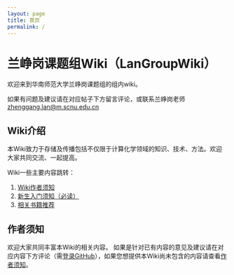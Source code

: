 ```yaml
---
layout: page
title: 首页
permalink: /
---
```

# 兰峥岗课题组Wiki（LanGroupWiki）

欢迎来到华南师范大学兰峥岗课题组的组内wiki。
<!-- 欢迎访问课题组网站（xxxxx）以获取更多信息。 -->
如果有问题及建议请在对应帖子下方留言评论，或联系兰峥岗老师 [zhenggang.lan@m.scnu.edu.cn](mailto:zhenggang.lan@m.scnu.edu.cn)

## Wiki介绍

本Wiki致力于存储及传播包括不仅限于计算化学领域的知识、技术、方法。欢迎大家共同交流、一起提高。

Wiki一些主要内容跳转：

1. [Wiki作者须知](./wiki/Authors/submit_wiki.md)
2. [新生入门须知（必读）](./wiki/Beginners/welcome.md)
3. [相关书籍推荐](./wiki/Recommend/books.md)


## 作者须知
欢迎大家共同丰富本Wiki的相关内容。
如果是针对已有内容的意见及建议请在对应内容下方评论（需[登录GitHub](https://github.com/login)），如果您想提供本Wiki尚未包含的内容请查看[作者须知](wiki/Authors/submit_wiki.md)。
